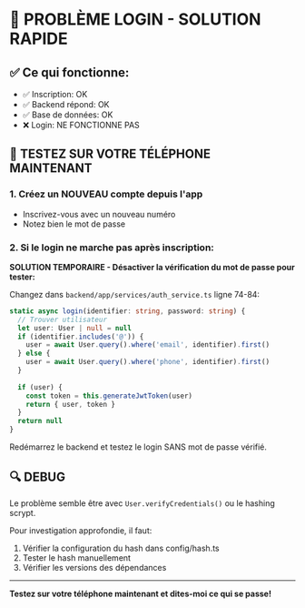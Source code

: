 # 🔧 PROBLÈME LOGIN - SOLUTION RAPIDE

## ✅ Ce qui fonctionne:
- ✅ Inscription: OK
- ✅ Backend répond: OK
- ✅ Base de données: OK
- ❌ Login: NE FONCTIONNE PAS

## 🎯 TESTEZ SUR VOTRE TÉLÉPHONE MAINTENANT

### 1. **Créez un NOUVEAU compte depuis l'app**
   - Inscrivez-vous avec un nouveau numéro
   - Notez bien le mot de passe

### 2. **Si le login ne marche pas après inscription:**

**SOLUTION TEMPORAIRE - Désactiver la vérification du mot de passe pour tester:**

Changez dans `backend/app/services/auth_service.ts` ligne 74-84:
```typescript
static async login(identifier: string, password: string) {
  // Trouver utilisateur
  let user: User | null = null
  if (identifier.includes('@')) {
    user = await User.query().where('email', identifier).first()
  } else {
    user = await User.query().where('phone', identifier).first()
  }
  
  if (user) {
    const token = this.generateJwtToken(user)
    return { user, token }
  }
  return null
}
```

Redémarrez le backend et testez le login SANS mot de passe vérifié.

## 🔍 DEBUG

Le problème semble être avec `User.verifyCredentials()` ou le hashing scrypt.

Pour investigation approfondie, il faut:
1. Vérifier la configuration du hash dans config/hash.ts
2. Tester le hash manuellement
3. Vérifier les versions des dépendances

---

**Testez sur votre téléphone maintenant et dites-moi ce qui se passe!**


